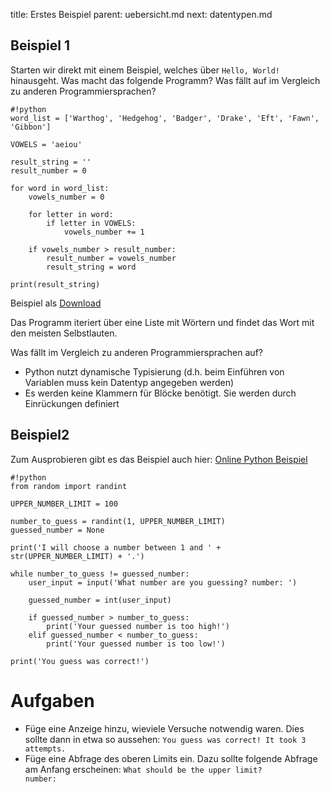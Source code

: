 title: Erstes Beispiel
parent: uebersicht.md
next: datentypen.md

## Beispiel 1

Starten wir direkt mit einem Beispiel, welches über `Hello, World!` hinausgeht. Was macht das folgende Programm?
Was fällt auf im Vergleich zu anderen Programmiersprachen?

    #!python
    word_list = ['Warthog', 'Hedgehog', 'Badger', 'Drake', 'Eft', 'Fawn', 'Gibbon']

    VOWELS = 'aeiou'

    result_string = ''
    result_number = 0

    for word in word_list:
        vowels_number = 0

        for letter in word:
            if letter in VOWELS:
                vowels_number += 1

        if vowels_number > result_number:
            result_number = vowels_number
            result_string = word

    print(result_string)

Beispiel als [Download]({filename}example1.py)

Das Programm iteriert über eine Liste mit Wörtern und findet das Wort mit den meisten Selbstlauten.

Was fällt im Vergleich zu anderen Programmiersprachen auf?

* Python nutzt dynamische Typisierung (d.h. beim Einführen von Variablen muss kein Datentyp angegeben werden)
* Es werden keine Klammern für Blöcke benötigt. Sie werden durch Einrückungen definiert

## Beispiel2

Zum Ausprobieren gibt es das Beispiel auch hier: [Online Python Beispiel](https://onlinegdb.com/B19ue-gOH)

    #!python
    from random import randint

    UPPER_NUMBER_LIMIT = 100

    number_to_guess = randint(1, UPPER_NUMBER_LIMIT)
    guessed_number = None

    print('I will choose a number between 1 and ' + str(UPPER_NUMBER_LIMIT) + '.')

    while number_to_guess != guessed_number:
        user_input = input('What number are you guessing? number: ')

        guessed_number = int(user_input)

        if guessed_number > number_to_guess:
            print('Your guessed number is too high!')
        elif guessed_number < number_to_guess:
            print('Your guessed number is too low!')

    print('You guess was correct!')

# Aufgaben
* Füge eine Anzeige hinzu, wieviele Versuche notwendig waren. Dies sollte dann in etwa so aussehen: <code>You guess was correct! It took 3 attempts.</code>
* Füge eine Abfrage des oberen Limits ein. Dazu sollte folgende Abfrage am Anfang erscheinen: <code>What should be the upper limit? number: </code>
